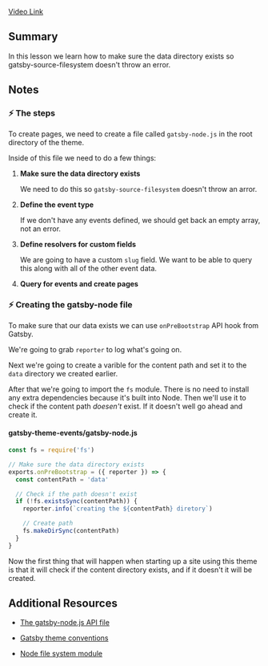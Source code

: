 [Video Link](https://egghead.io/lessons/gatsby-create-a-data-directory-in-gatsby-using-the-onprebootstrap-lifecycle)

## Summary

In this lesson we learn how to make sure the data directory exists so gatsby-source-filesystem doesn't throw an error.

## Notes

### ⚡ The steps

To create pages, we need to create a file called `gatsby-node.js` in the root directory of the theme.

Inside of this file we need to do a few things:

1. **Make sure the data directory exists**

   We need to do this so `gatsby-source-filesystem` doesn't throw an arror.

2. **Define the event type**

   If we don't have any events defined, we should get back an empty array, not an error.

3. **Define resolvers for custom fields**

   We are going to have a custom `slug` field. We want to be able to query this along with all of the other event data.

4. **Query for events and create pages**

### ⚡ Creating the gatsby-node file

To make sure that our data exists we can use `onPreBootstrap` API hook from Gatsby.

We're going to grab `reporter` to log what's going on.

Next we're going to create a varible for the content path and set it to the `data` directory we created earlier.

After that we're going to import the `fs` module. There is no need to install any extra dependencies because it's built into Node. Then we'll use it to check if the content path _doesen't_ exist. If it doesn't well go ahead and create it.

#### gatsby-theme-events/gatsby-node.js

```js
const fs = require('fs')

// Make sure the data directory exists
exports.onPreBootstrap = ({ reporter }) => {
  const contentPath = 'data'

  // Check if the path doesn't exist
  if (!fs.existsSync(contentPath)) {
    reporter.info(`creating the ${contentPath} diretory`)

    // Create path
    fs.makeDirSync(contentPath)
  }
}
```

Now the first thing that will happen when starting up a site using this theme is that it will check if the content directory exists, and if it doesn't it will be created.

## Additional Resources

- [The gatsby-node.js API file](https://www.gatsbyjs.org/docs/api-files-gatsby-node/)

- [Gatsby theme conventions](https://www.gatsbyjs.org/docs/themes/conventions/)

- [Node file system module](https://nodejs.org/api/fs.html)

